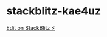 # stackblitz-kae4uz

[Edit on StackBlitz ⚡️](https://stackblitz.com/edit/stackblitz-starters-a9mwuw)